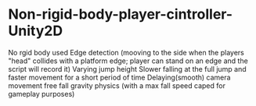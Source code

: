 # Non-rigid-body-player-cintroller-Unity2D

No rgid body used
Edge detection (mooving to the side when the players "head" collides with a platform edge; player can stand on an edge and the script will record it)
Varying jump height
Slower falling at the full jump and faster movement for a short period of time
Delaying(smooth) camera movement
free fall gravity physics (with a max fall speed caped for gameplay purposes)
